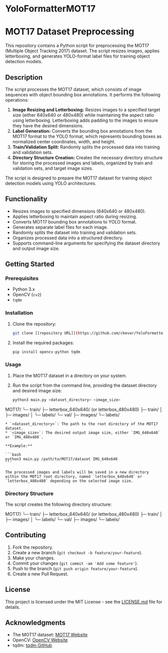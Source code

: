 # YoloFormatterMOT17
# MOT17 Dataset Preprocessing

This repository contains a Python script for preprocessing the MOT17 (Multiple Object Tracking 2017) dataset. The script resizes images, applies letterboxing, and generates YOLO-format label files for training object detection models.

## Description

The script processes the MOT17 dataset, which consists of image sequences with object bounding box annotations. It performs the following operations:

1.  **Image Resizing and Letterboxing:** Resizes images to a specified target size (either 640x640 or 480x480) while maintaining the aspect ratio using letterboxing. Letterboxing adds padding to the images to ensure they have the desired dimensions.
2.  **Label Generation:** Converts the bounding box annotations from the MOT17 format to the YOLO format, which represents bounding boxes as normalized center coordinates, width, and height.
3.  **Train/Validation Split:** Randomly splits the processed data into training and validation sets.
4.  **Directory Structure Creation:** Creates the necessary directory structure for storing the processed images and labels, organized by train and validation sets, and target image sizes.

The script is designed to prepare the MOT17 dataset for training object detection models using YOLO architectures.

## Functionality

* Resizes images to specified dimensions (640x640 or 480x480).
* Applies letterboxing to maintain aspect ratio during resizing.
* Converts MOT17 bounding box annotations to YOLO format.
* Generates separate label files for each image.
* Randomly splits the dataset into training and validation sets.
* Organizes processed data into a structured directory.
* Supports command-line arguments for specifying the dataset directory and output image size.

## Getting Started

### Prerequisites

* Python 3.x
* OpenCV (`cv2`)
* `tqdm`

### Installation

1.  Clone the repository:

    ```bash
    git clone [[repository URL]](https://github.com/ckevar/YoloFormatterMOT17.git)
    ```

2.  Install the required packages:

    ```bash
    pip install opencv-python tqdm
    ```

### Usage

1.  Place the MOT17 dataset in a directory on your system.

2.  Run the script from the command line, providing the dataset directory and desired image size:

    ```bash
    python3 main.py <dataset_directory> <image_size>
    ```
MOT17/
└─ train/
   ├─ letterbox_640x640/ (or letterbox_480x480)
      ├─ train/
      │  ├─ images/
      │  └─ labels/
      └─ val/
         ├─ images/
         └─ labels/

    * `<dataset_directory>`: The path to the root directory of the MOT17 dataset.
    * `<image_size>`: The desired output image size, either `IMG_640x640` or `IMG_480x480`.

    **Example:**

    ```bash
    python3 main.py /path/to/MOT17/dataset IMG_640x640
    ```

    The processed images and labels will be saved in a new directory within the MOT17 root directory, named `letterbox_640x640` or `letterbox_480x480` depending on the selected image size.

### Directory Structure

The script creates the following directory structure:

MOT17/
└─ train/
   ├─ letterbox_640x640/ (or letterbox_480x480)
      ├─ train/
      │  ├─ images/
      │  └─ labels/
      └─ val/
         ├─ images/
         └─ labels/


## Contributing

1.  Fork the repository.
2.  Create a new branch (`git checkout -b feature/your-feature`).
3.  Make your changes.
4.  Commit your changes (`git commit -am 'Add some feature'`).
5.  Push to the branch (`git push origin feature/your-feature`).
6.  Create a new Pull Request.

## License

This project is licensed under the MIT License - see the [LICENSE.md](LICENSE.md) file for details.

## Acknowledgments

* The MOT17 dataset: [MOT17 Website](https://motchallenge.net/data/MOT17/)
* OpenCV: [OpenCV Website](https://opencv.org/)
* tqdm: [tqdm GitHub](https://github.com/tqdm/tqdm)
